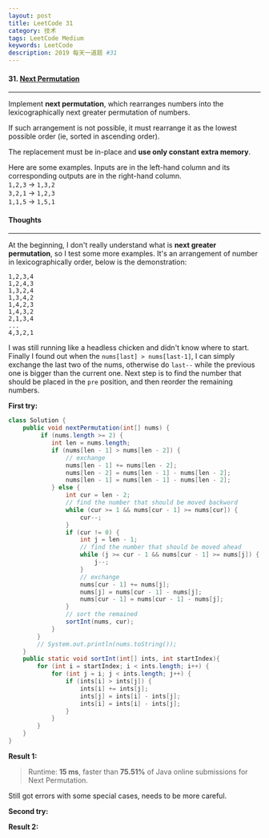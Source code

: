 ```yaml
---
layout: post
title: LeetCode 31
category: 技术
tags: LeetCode Medium
keywords: LeetCode
description: 2019 每天一道题 #31
---
```


#### 31. [Next Permutation](https://leetcode.com/problems/next-permutation/)
---
Implement **next permutation**, which rearranges numbers into the lexicographically next greater permutation of numbers.

If such arrangement is not possible, it must rearrange it as the lowest possible order (ie, sorted in ascending order).

The replacement must be in-place and **use only constant extra memory**.

Here are some examples. Inputs are in the left-hand column and its corresponding outputs are in the right-hand column.  
`1,2,3` → `1,3,2`  
`3,2,1` → `1,2,3`  
`1,1,5` → `1,5,1`


#### Thoughts
---
At the beginning, I don't really understand what is **next greater permutation**, so I test some more examples. It's an arrangement of number in lexicographically order, below is the demonstration: 
```
1,2,3,4
1,2,4,3
1,3,2,4
1,3,4,2
1,4,2,3
1,4,3,2
2,1,3,4
...
4,3,2,1
```
I was still running like a headless chicken and didn't know where to start. Finally I found out when the `nums[last] > nums[last-1]`, I can simply exchange the last two of the nums, otherwise do `last--` while the previous one is bigger than the current one. Next step is to find the number that should be placed in the `pre` position, and then reorder the remaining numbers.

**First try:**
```Java
class Solution {
    public void nextPermutation(int[] nums) {
         if (nums.length >= 2) {
            int len = nums.length;
            if (nums[len - 1] > nums[len - 2]) {
                // exchange
                nums[len - 1] += nums[len - 2];
                nums[len - 2] = nums[len - 1] - nums[len - 2];
                nums[len - 1] = nums[len - 1] - nums[len - 2];
            } else {
                int cur = len - 2;
                // find the number that should be moved backword
                while (cur >= 1 && nums[cur - 1] >= nums[cur]) {
                    cur--;
                }
                if (cur != 0) {
                    int j = len - 1;
                    // find the number that should be moved ahead
                    while (j >= cur - 1 && nums[cur - 1] >= nums[j]) {
                        j--;
                    }
                    // exchange
                    nums[cur - 1] += nums[j];
                    nums[j] = nums[cur - 1] - nums[j];
                    nums[cur - 1] = nums[cur - 1] - nums[j];
                }
                // sort the remained
                sortInt(nums, cur);
            }
        }
        // System.out.println(nums.toString());
    }
    public static void sortInt(int[] ints, int startIndex){
        for (int i = startIndex; i < ints.length; i++) {
            for (int j = i; j < ints.length; j++) {
                if (ints[i] > ints[j]) {
                    ints[i] += ints[j];
                    ints[j] = ints[i] - ints[j];
                    ints[i] = ints[i] - ints[j];
                }
            }
        }
    }
}
```

**Result 1:**
> Runtime: **15 ms**, faster than **75.51%** of Java online submissions for Next Permutation.

Still got errors with some special cases, needs to be more careful.

**Second try:**


**Result 2:**

